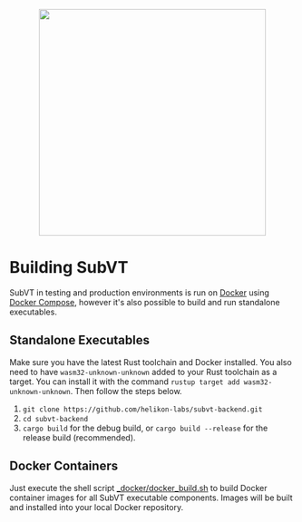 <p align="center">
	<img width="400" src="https://raw.githubusercontent.com/helikon-labs/subvt/main/assets/design/logo/subvt_logo_blue.png">
</p>

# Building SubVT

SubVT in testing and production environments is run on [Docker](https://www.docker.com/) using [Docker Compose](https://docs.docker.com/compose/),
however it's also possible to build and run standalone executables.

## Standalone Executables

Make sure you have the latest Rust toolchain and Docker installed. You also need to have `wasm32-unknown-unknown` added to your
Rust toolchain as a target. You can install it with the command `rustup target add wasm32-unknown-unknown`. Then follow the
steps below.

1. `git clone https://github.com/helikon-labs/subvt-backend.git`
2. `cd subvt-backend`
3. `cargo build` for the debug build, or `cargo build --release` for the release build (recommended).

## Docker Containers

Just execute the shell script [_docker/docker_build.sh](./_docker/docker-build.sh) to build Docker container images for
all SubVT executable components. Images will be built and installed into your local Docker repository.
